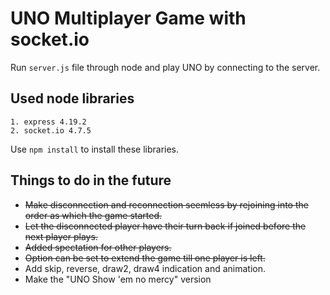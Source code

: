 # UNO Multiplayer Game with socket.io

Run `server.js` file through node and play UNO by connecting to the server.

## Used node libraries
    1. express 4.19.2
    2. socket.io 4.7.5
Use `npm install` to install these libraries.

## Things to do in the future
- ~~Make disconnection and reconnection seemless by rejoining into the order as which the game started.~~
- ~~Let the disconnected player have their turn back if joined before the next player plays.~~
- ~~Added spectation for other players.~~
- ~~Option can be set to extend the game till one player is left.~~
- Add skip, reverse, draw2, draw4 indication and animation.
- Make the "UNO Show 'em no mercy" version